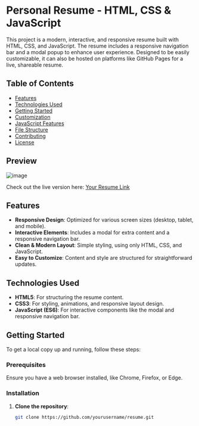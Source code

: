 # Personal Resume - HTML, CSS & JavaScript

This project is a modern, interactive, and responsive resume built with HTML, CSS, and JavaScript. The resume includes a responsive navigation bar and a modal popup to enhance user experience. Designed to be easily customizable, it can also be hosted on platforms like GitHub Pages for a live, shareable resume.

## Table of Contents

- [Features](#features)
- [Technologies Used](#technologies-used)
- [Getting Started](#getting-started)
- [Customization](#customization)
- [JavaScript Features](#javascript-features)
- [File Structure](#file-structure)
- [Contributing](#contributing)
- [License](#license)

## Preview

![image](https://github.com/user-attachments/assets/ac860403-5f4e-4ae7-9418-6e6328daba99)

Check out the live version here: [Your Resume Link](https://yourusername.github.io/resume) 

## Features

- **Responsive Design**: Optimized for various screen sizes (desktop, tablet, and mobile).
- **Interactive Elements**: Includes a modal for extra content and a responsive navigation bar.
- **Clean & Modern Layout**: Simple styling, using only HTML, CSS, and JavaScript.
- **Easy to Customize**: Content and style are structured for straightforward updates.

## Technologies Used

- **HTML5**: For structuring the resume content.
- **CSS3**: For styling, animations, and responsive layout design.
- **JavaScript (ES6)**: For interactive components like the modal and responsive navigation bar.

## Getting Started

To get a local copy up and running, follow these steps:

### Prerequisites

Ensure you have a web browser installed, like Chrome, Firefox, or Edge.

### Installation

1. **Clone the repository**:
   ```bash
   git clone https://github.com/yourusername/resume.git
